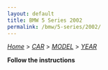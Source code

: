 ```yaml
---
layout: default
title: BMW 5 Series 2002
permalink: /bmw/5-series/2002/
---
```

[*Home*](/) > [*CAR*](/car/) > [*MODEL*](/car/model/) > [*YEAR*](/car/model/year/)

**Follow the instructions**